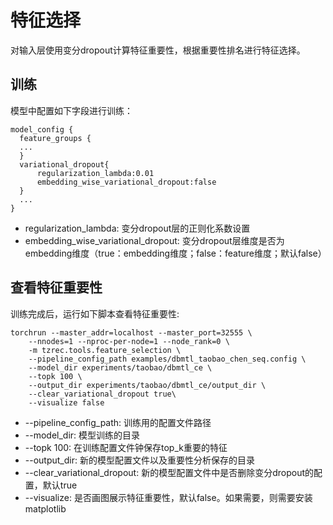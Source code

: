 # 特征选择

对输入层使用变分dropout计算特征重要性，根据重要性排名进行特征选择。

## 训练

模型中配置如下字段进行训练：

```
model_config {
  feature_groups {
  ...
  }
  variational_dropout{
      regularization_lambda:0.01
      embedding_wise_variational_dropout:false
  }
  ...
}
```

- regularization_lambda: 变分dropout层的正则化系数设置
- embedding_wise_variational_dropout: 变分dropout层维度是否为embedding维度（true：embedding维度；false：feature维度；默认false）

## 查看特征重要性

训练完成后，运行如下脚本查看特征重要性:

```
torchrun --master_addr=localhost --master_port=32555 \
    --nnodes=1 --nproc-per-node=1 --node_rank=0 \
    -m tzrec.tools.feature_selection \
    --pipeline_config_path examples/dbmtl_taobao_chen_seq.config \
    --model_dir experiments/taobao/dbmtl_ce \
    --topk 100 \
    --output_dir experiments/taobao/dbmtl_ce/output_dir \
    --clear_variational_dropout true\
    --visualize false
```

- --pipeline_config_path: 训练用的配置文件路径
- --model_dir: 模型训练的目录
- --topk 100: 在训练配置文件钟保存top_k重要的特征
- --output_dir: 新的模型配置文件以及重要性分析保存的目录
- --clear_variational_dropout: 新的模型配置文件中是否删除变分dropout的配置，默认true
- --visualize: 是否画图展示特征重要性，默认false。如果需要，则需要安装matplotlib
